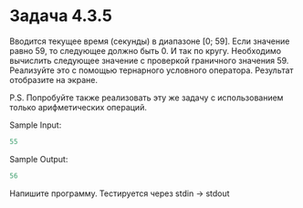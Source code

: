 # Задача 4.3.5

Вводится текущее время (секунды) в диапазоне [0; 59]. Если значение равно 59, то следующее должно быть 0. И так по кругу. Необходимо  вычислить следующее значение с проверкой граничного значения 59. Реализуйте это с помощью тернарного условного оператора. Результат отобразите на экране.

P.S. Попробуйте также реализовать эту же задачу с использованием только арифметических операций.

Sample Input:

```python
55
```

Sample Output:

```python
56
```

Напишите программу. Тестируется через stdin → stdout
